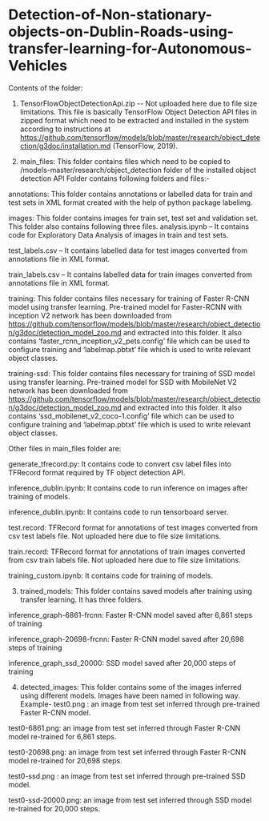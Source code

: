 # Detection-of-Non-stationary-objects-on-Dublin-Roads-using-transfer-learning-for-Autonomous-Vehicles

Contents of the folder:

1. TensorFlowObjectDetectionApi.zip -- Not uploaded here due to file size limitations.
This file is basically TensorFlow Object Detection API files in zipped format which need to be extracted and installed in the system according to instructions at https://github.com/tensorflow/models/blob/master/research/object_detection/g3doc/installation.md (TensorFlow, 2019).

2. main_files: This folder contains files which need to be copied to /models-master/research/object_detection folder of the installed object detection API
Folder contains following folders and files:-

annotations: This folder contains annotations or labelled data for train and test sets in XML format created with the help of python package labelimg.

images: This folder contains images for train set, test set and validation set. This folder also contains following three files.
analysis.ipynb – It contains code for Exploratory Data Analysis of images in train and
test sets.

test_labels.csv – It contains labelled data for test images converted from
annotations file in XML format.

train_labels.csv – It contains labelled data for train images converted from
annotations file in XML format.

training: This folder contains files necessary for training of Faster R-CNN model using transfer learning. Pre-trained model for Faster-RCNN with inception V2 network has been downloaded from https://github.com/tensorflow/models/blob/master/research/object_detection/g3doc/detection_model_zoo.md and extracted into this folder. It also contains ‘faster_rcnn_inception_v2_pets.config’ file which can be used to configure training and ‘labelmap.pbtxt’ file which is used to write relevant object classes.

training-ssd: This folder contains files necessary for training of SSD model using transfer learning. Pre-trained model for SSD with MobileNet V2 network has been downloaded from https://github.com/tensorflow/models/blob/master/research/object_detection/g3doc/detection_model_zoo.md and extracted into this folder. It also contains ‘ssd_mobilenet_v2_coco-1.config’ file which can be used to configure training and ‘labelmap.pbtxt’ file which is used to write relevant object classes.

Other files in main_files folder are:

generate_tfrecord.py: It contains code to convert csv label files into TFRecord
format required by TF object detection API.

inference_dublin.ipynb: It contains code to run inference on images after training of
models.

inference_dublin.ipynb: It contains code to run tensorboard server.

test.record: TFRecord format for annotations of test images converted from csv test
labels file. Not uploaded here due to file size limitations.

train.record: TFRecord format for annotations of train images converted from csv
train labels file. Not uploaded here due to file size limitations.

training_custom.ipynb: It contains code for training of models.

3. trained_models: This folder contains saved models after training using transfer learning. It has three folders.

inference_graph-6861-frcnn: Faster R-CNN model saved after 6,861 steps of training

inference_graph-20698-frcnn: Faster R-CNN model saved after 20,698 steps of training

inference_graph_ssd_20000: SSD model saved after 20,000 steps of training

4. detected_images: This folder contains some of the images inferred using different models. Images have been named in following way.
Example- test0.png : an image from test set inferred through pre-trained Faster R-CNN
model.

test0-6861.png: an image from test set inferred through Faster R-CNN model
re-trained for 6,861 steps.

test0-20698.png: an image from test set inferred through Faster R-CNN model
re-trained for 20,698 steps.

test0-ssd.png : an image from test set inferred through pre-trained SSD model.

test0-ssd-20000.png: an image from test set inferred through SSD model
re-trained for 20,000 steps.
